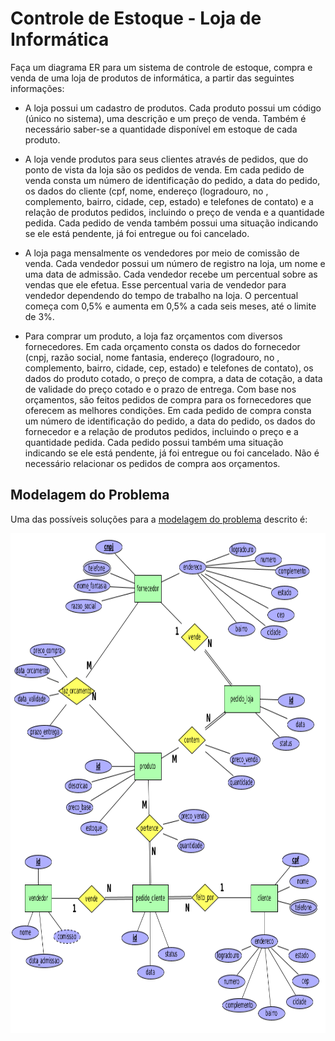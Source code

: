 # Controle de Estoque - Loja de Informática

Faça um diagrama ER para um sistema de controle de estoque, compra e venda de uma loja de produtos de informática, a partir das seguintes informações:

* A loja possui um cadastro de produtos. Cada produto possui um código (único no sistema), uma descrição e um preço de venda. Também é necessário saber-se a quantidade disponível em estoque de cada produto.

* A loja vende produtos para seus clientes através de pedidos, que do ponto de vista da loja são os pedidos de venda. Em cada pedido de venda consta um número de identificação do pedido, a data do pedido, os dados do cliente (cpf, nome, endereço (logradouro, no , complemento, bairro, cidade, cep, estado) e telefones de contato) e a relação de produtos pedidos, incluindo o preço de venda e a quantidade pedida. Cada pedido de venda também possui uma situação indicando se ele está pendente, já foi entregue ou foi cancelado.

* A loja paga mensalmente os vendedores por meio de comissão de venda. Cada vendedor possui um número de registro na loja, um nome e uma data de admissão. Cada vendedor recebe um percentual sobre as vendas que ele efetua. Esse percentual varia de vendedor para vendedor dependendo do tempo de trabalho na loja. O percentual começa com 0,5% e aumenta em 0,5% a cada seis meses, até o limite de 3%.

* Para comprar um produto, a loja faz orçamentos com diversos fornecedores. Em cada orçamento consta os dados do fornecedor (cnpj, razão social, nome fantasia, endereço (logradouro, no , complemento, bairro, cidade, cep, estado) e telefones de contato), os dados do produto cotado, o preço de compra, a data de cotação, a data de validade do preço cotado e o prazo de entrega. Com base nos orçamentos, são feitos pedidos de compra para os fornecedores que oferecem as melhores condições. Em cada pedido de compra consta um número de identificação do pedido, a data do pedido, os dados do fornecedor e a relação de produtos pedidos, incluindo o preço e a quantidade pedida. Cada pedido possui também uma situação indicando se ele está pendente, já foi entregue ou foi cancelado. Não é necessário relacionar os pedidos de compra aos orçamentos.

## Modelagem do Problema

Uma das possíveis soluções para a [modelagem do problema](info.xml) descrito é:

<p align="center">
    <img src="./info.png" width="900px" height="800px">
</p>